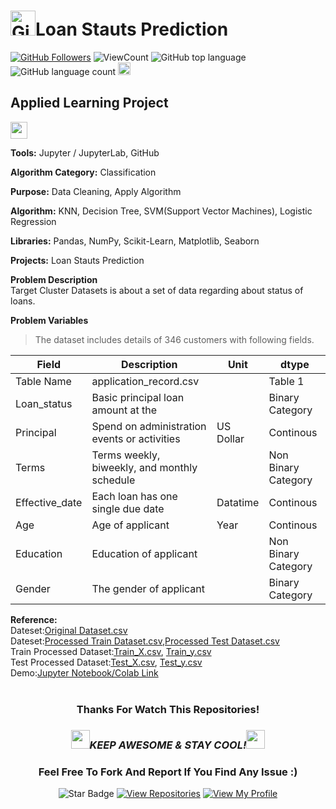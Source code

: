 # <a href="https://github.com/bdfd"><img height=40 src="https://cdn.jsdelivr.net/gh/bdfd/Personal_Image_Repo/4.Stamp/BDFD_Stamp.png" alt="GitHub Followers" /></a>Loan Stauts Prediction

<a href="https://github.com/bdfd"><img src="https://img.shields.io/github/followers/bdfd?label=Follow%20Me&logo=github" alt="GitHub Followers" /></a>
![ViewCount](https://views.whatilearened.today/views/github/bdfd/Portfolio_Project_09-Loan_Status.svg?cache=remove)
![GitHub top language](https://img.shields.io/github/languages/top/bdfd/Portfolio_Project_09-Loan_Status?style=flat)
![GitHub language count](https://img.shields.io/github/languages/count/bdfd/Portfolio_Project_09-Loan_Status?style=flat)
<img height=20 src="https://cdn.jsdelivr.net/gh/bdfd/Personal_Image_Repo/7.Color-Icon/Status/Finish.svg" alt="bdfd" />

## Applied Learning Project

<img height="27" src="https://img.shields.io/badge/Prediction using Supervised ML -Level  Beginner-green.svg?&style=for-the-badge&logo=TheSparksFoundation&logoColor=red" />

**Tools:** Jupyter / JupyterLab, GitHub

**Algorithm Category:** Classification

**Purpose:** Data Cleaning, Apply Algorithm

**Algorithm:** KNN, Decision Tree, SVM(Support Vector Machines), Logistic Regression

**Libraries:** Pandas, NumPy, Scikit-Learn, Matplotlib, Seaborn

**Projects:** Loan Stauts Prediction

**Problem Description**  
Target Cluster Datasets is about a set of data regarding about status of loans.

**Problem Variables**

> The dataset includes details of 346 customers with following fields.

| Field          | Description                                  | Unit      | dtype               |
| -------------- | -------------------------------------------- | --------- | ------------------- |
| Table Name     | application_record.csv                       |           | Table 1             |
| Loan_status    | Basic principal loan amount at the           |           | Binary Category     |
| Principal      | Spend on administration events or activities | US Dollar | Continous           |
| Terms          | Terms weekly, biweekly, and monthly schedule |           | Non Binary Category |
| Effective_date | Each loan has one single due date            | Datatime  | Continous           |
| Age            | Age of applicant                             | Year      | Continous           |
| Education      | Education of applicant                       |           | Non Binary Category |
| Gender         | The gender of applicant                      |           | Binary Category     |

**Reference:**  
Dateset:<a href="https://raw.githubusercontent.com/bdfd/Portfolio_Project_09-Loan_Status/main/dataset/Loan%20Status.csv">Original Dataset.csv</a>  
Dateset:<a href="https://raw.githubusercontent.com/bdfd/Portfolio_Project_09-Loan_Status/main/display%20demo/train.csv">Processed Train Dataset.csv</a>,<a href="https://raw.githubusercontent.com/bdfd/Portfolio_Project_09-Loan_Status/main/display%20demo/test.csv">Processed Test Dataset.csv</a>  
Train Processed Dataset:<a href="https://raw.githubusercontent.com/bdfd/Portfolio_Project_09-Loan_Status/main/display%20demo/train_x.csv">Train_X.csv</a>,
<a href="https://raw.githubusercontent.com/bdfd/Portfolio_Project_09-Loan_Status/main/display%20demo/train_y.csv">Train_y.csv</a>  
Test Processed Dataset:<a href="https://raw.githubusercontent.com/bdfd/Portfolio_Project_09-Loan_Status/main/display%20demo/test_x.csv">Test_X.csv</a>,
<a href="https://raw.githubusercontent.com/bdfd/Portfolio_Project_09-Loan_Status/main/display%20demo/test_y.csv">Test_y.csv</a>  
Demo:<a href="https://github.com/bdfd/Portfolio_Project_09-Loan_Status/blob/main/Loan_Status.ipynb">Jupyter Notebook/Colab Link</a>  
<br>

<div align="center">

### Thanks For Watch This Repositories!

### <img src="https://media.giphy.com/media/WUlplcMpOCEmTGBtBW/giphy.gif" width="30"><i>KEEP AWESOME & STAY COOL!</i><img src="https://media.giphy.com/media/WUlplcMpOCEmTGBtBW/giphy.gif" width="30">

### Feel Free To Fork And Report If You Find Any Issue :)

![Star Badge](https://img.shields.io/static/v1?label=%F0%9F%8C%9F&message=If%20Useful&style=style=flat&color=BC4E99)
[![View Repositories](https://img.shields.io/badge/View-My_Repositories-blue?logo=GitHub)](https://github.com/bdfd?tab=repositories)
[![View My Profile](https://img.shields.io/badge/View-My_Profile-green?logo=GitHub)](https://github.com/bdfd)

</div>
